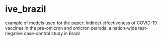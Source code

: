 # ive_brazil
example of models used for the paper: Indirect effectiveness of COVID-19 vaccines in the pre-omicron and omicron periods: a nation-wide test-negative case-control study in Brazil


